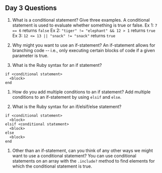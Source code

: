 ## Day 3 Questions

1. What is a conditional statement? Give three examples.
A conditional statement is used to evaluate whether something is true or false.
Ex 1: `7 == 6` returns `false`
Ex 2: `"tiger" != "elephant" && 12 > 1` returns `true`
Ex 3:  `12 <= 13 || "snack" != "snack"` returns `true`

1. Why might you want to use an if-statement?
An if-statement allows for branching code -- i.e., only executing certain blocks of code if a given parameter is true.

1. What is the Ruby syntax for an if statement?
```
if <conditional statement>
  <block>
end
```

1. How do you add multiple conditions to an if statement?
Add multiple conditions to an if-statement by using `elsif` and `else`.

1. What is the Ruby syntax for an if/elsif/else statement?
```
if <conditional statement>
  <block>
elsif <conditional statement>
  <block>
else
  <block>
end
```

1. Other than an if-statement, can you think of any other ways we might want to use a conditional statement?
You can use conditional statements on an array with the `.include?` method to find elements for which the conditional statement is true.
